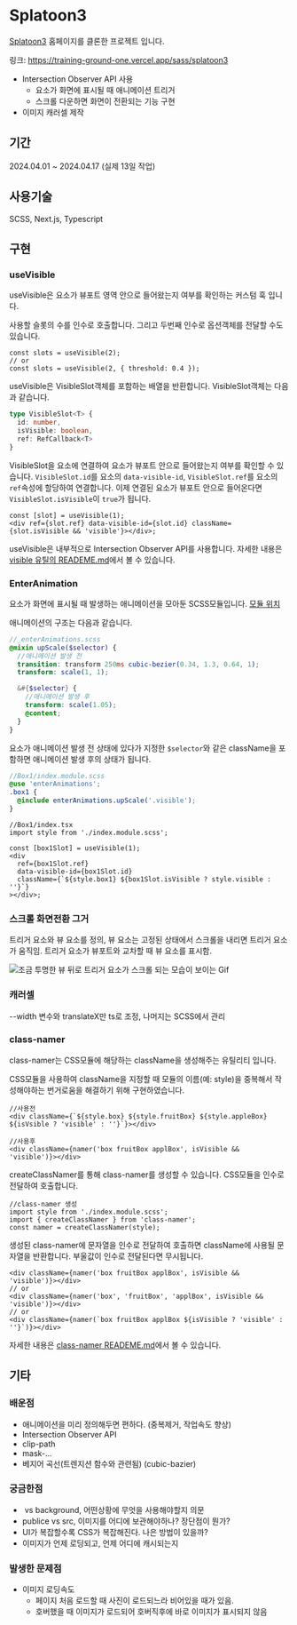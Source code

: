 # Splatoon3

[Splatoon3](https://www.nintendo.co.kr/switch/av5ja/index.html) 홈페이지를 클론한 프로젝트 입니다.

링크: https://training-ground-one.vercel.app/sass/splatoon3

- Intersection Observer API 사용
  - 요소가 화면에 표시될 때 애니메이션 트리거
  - 스크롤 다운하면 화면이 전환되는 기능 구현
- 이미지 캐러셀 제작

## 기간

2024.04.01 ~ 2024.04.17 (실제 13일 작업)

## 사용기술

SCSS, Next.js, Typescript

## 구현

### useVisible

useVisible은 요소가 뷰포트 영역 안으로 들어왔는지 여부를 확인하는 커스텀 훅 입니다.

사용할 슬롯의 수를 인수로 호출합니다.
그리고 두번째 인수로 옵션객체를 전달할 수도 있습니다.

```tsx
const slots = useVisible(2);
// or
const slots = useVisible(2, { threshold: 0.4 });
```

useVisible은 VisibleSlot객체를 포함하는 배열을 반환합니다.
VisibleSlot객체는 다음과 같습니다.

```ts
type VisibleSlot<T> {
  id: number,
  isVisible: boolean,
  ref: RefCallback<T>
}
```

VisibleSlot을 요소에 연결하여 요소가 뷰포트 안으로 들어왔는지 여부를 확인할 수 있습니다.
`VisibleSlot.id`를 요소의 `data-visible-id`, `VisibleSlot.ref`를 요소의 `ref`속성에 할당하여 연결합니다.
이제 연결된 요소가 뷰포트 안으로 들어온다면 `VisibleSlot.isVisible`이 `true`가 됩니다.

```tsx
const [slot] = useVisible(1);
<div ref={slot.ref} data-visible-id={slot.id} className={slot.isVisible && 'visible'}></div>;
```

useVisible은 내부적으로 Intersection Observer API를 사용합니다. 자세한 내용은 [visible 유틸의 READEME.md]()에서 볼 수 있습니다.

### EnterAnimation

요소가 화면에 표시될 때 발생하는 애니메이션을 모아둔 SCSS모듈입니다. [모듈 위치]()

애니메이션의 구조는 다음과 같습니다.

```scss
//_enterAnimations.scss
@mixin upScale($selector) {
  //애니메이션 발생 전
  transition: transform 250ms cubic-bezier(0.34, 1.3, 0.64, 1);
  transform: scale(1, 1);

  &#{$selector} {
    //애니메이션 발생 후
    transform: scale(1.05);
    @content;
  }
}
```

요소가 애니메이션 발생 전 상태에 있다가 지정한 `$selector`와 같은 className을 포함하면 애니메이션 발생 후의 상태가 됩니다.

```scss
//Box1/index.module.scss
@use 'enterAnimations';
.box1 {
  @include enterAnimations.upScale('.visible');
}
```

```tsx
//Box1/index.tsx
import style from './index.module.scss';

const [box1Slot] = useVisible(1);
<div
  ref={box1Slot.ref}
  data-visible-id={box1Slot.id}
  className={`${style.box1} ${box1Slot.isVisible ? style.visible : ''}`}
></div>;
```

### 스크롤 화면전환 그거

트리거 요소와 뷰 요소를 정의, 뷰 요소는 고정된 상태에서 스크롤을 내리면 트리거 요소가 움직임. 트리거 요소가 뷰포트와 교차할 때 뷰 요소를 표시함.

![ 조금 투명한 뷰 뒤로 트리거 요소가 스크롤 되는 모습이 보이는 Gif ]()

### 캐러셀

--width 변수와 translateX만 ts로 조정, 나머지는 SCSS에서 관리

### class-namer

class-namer는 CSS모듈에 해당하는 className을 생성해주는 유틸리티 입니다.

CSS모듈을 사용하여 className을 지정할 때 모듈의 이름(예: style)을 중복해서 작성해야하는 번거로움을 해결하기 위해 구현하였습니다.

```tsx
//사용전
<div className={`${style.box} ${style.fruitBox} ${style.appleBox} ${isVsible ? 'visible' : ''}`}></div>

//사용후
<div className={namer('box fruitBox applBox', isVisible && 'visible')}></div>
```

createClassNamer를 통해 class-namer를 생성할 수 있습니다.
CSS모듈을 인수로 전달하여 호출합니다.

```tsx
//class-namer 생성
import style from './index.module.scss';
import { createClassNamer } from 'class-namer';
const namer = createClassNamer(style);
```

생성된 class-namer에 문자열을 인수로 전달하여 호출하면 className에 사용될 문자열을 반환합니다. 부울값이 인수로 전달된다면 무시됩니다.

```tsx
<div className={namer('box fruitBox applBox', isVisible && 'visible')}></div>
// or
<div className={namer('box', 'fruitBox', 'applBox', isVisible && 'visible')}></div>
// or
<div className={namer(`box fruitBox applBox ${isVisible ? 'visible' : ''}`)}></div>
```

자세한 내용은 [class-namer READEME.md]()에서 볼 수 있습니다.

## 기타

### 배운점

- 애니메이션을 미리 정의해두면 편하다. (중복제거, 작업속도 향상)
- Intersection Observer API
- clip-path
- mask-...
- 베지어 곡선(트렌지션 함수와 관련됨) (cubic-bazier)

### 궁금한점

- <img> vs background, 어떤상황에 무엇을 사용해야할지 의문
- publice vs src, 이미지를 어디에 보관해야하나? 장단점이 뭔가?
- UI가 복잡할수록 CSS가 복잡해진다. 나은 방법이 있을까?
- 이미지가 언제 로딩되고, 언제 어디에 캐시되는지

### 발생한 문제점

- 이미지 로딩속도
  - 페이지 처음 로드할 때 사진이 로드되느라 비어있을 때가 있음.
  - 호버했을 때 이미지가 로드되어 호버직후에 바로 이미지가 표시되지 않음
